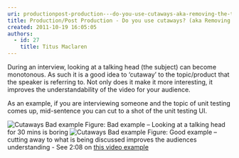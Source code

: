 ```yaml
---
uri: productionpost-production---do-you-use-cutaways-aka-removing-the-talking-head
title: Production/Post Production - Do you use cutaways? (aka Removing the talking head)
created: 2011-10-19 16:05:05
authors:
  - id: 27
    title: Titus Maclaren
---
```





<span class='intro'> <p>During an interview, looking at a talking head (the subject) can become monotonous. As such it is a good idea to ‘cutaway’ to the topic/product that the speaker is referring to. Not only does it make it more interesting, it improves the understandability of the video for your audience.</p> </span>

<p>As an example, if you are interviewing someone and the topic of unit testing comes up, mid-sentence you can cut to a shot of the unit testing UI.</p> 
<img class="ms-rteCustom-ImageArea" alt="Cutaways Bad example" src="/PublishingImages/cutaways-bad-example.jpg" /> 
<span class="ms-rteCustom-FigureBad">Figure&#58; Bad example – Looking at a talking head for 30 mins is boring</span> 
<img class="ms-rteCustom-ImageArea" alt="Cutaways  Bad example" src="/PublishingImages/cutaways-good-example.jpg" /> 
<span class="ms-rteCustom-FigureGood">Figure&#58; Good example – cutting away to what is being discussed improves the audiences understanding - See 2&#58;08 on 
   <a href="http&#58;//youtu.be/cxKe6NDicBE?t=2m5s" target="_blank">this video example</a></span>


